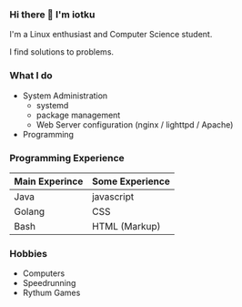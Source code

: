 ### Hi there 👋 I'm iotku
I'm a Linux enthusiast and Computer Science student.

I find solutions to problems.

### What I do
 - System Administration
   - systemd
   - package management
   - Web Server configuration (nginx / lighttpd / Apache)
 - Programming

### Programming Experience
| Main Experince | Some Experience |
| -------------  | -------------   |
| Java           | javascript      |
| Golang         | CSS             |
| Bash           | HTML (Markup)   |


### Hobbies
  - Computers
  - Speedrunning
  - Rythum Games


<!--
**iotku/iotku** is a ✨ _special_ ✨ repository because its `README.md` (this file) appears on your GitHub profile.

Here are some ideas to get you started:

- 🔭 I’m currently working on ...
- 🌱 I’m currently learning ...
- 👯 I’m looking to collaborate on ...
- 🤔 I’m looking for help with ...
- 💬 Ask me about ...
- 📫 How to reach me: ...
- 😄 Pronouns: ...
- ⚡ Fun fact: ...
-->
